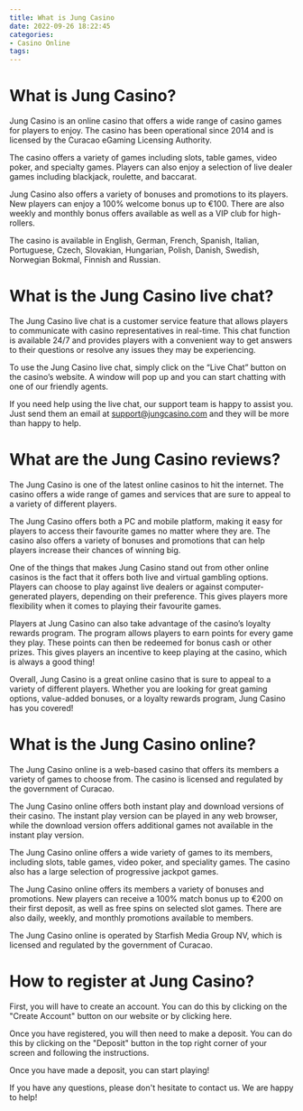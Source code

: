 ```yaml
---
title: What is Jung Casino
date: 2022-09-26 18:22:45
categories:
- Casino Online
tags:
---
```



#  What is Jung Casino?

Jung Casino is an online casino that offers a wide range of casino games for players to enjoy. The casino has been operational since 2014 and is licensed by the Curacao eGaming Licensing Authority.

The casino offers a variety of games including slots, table games, video poker, and specialty games. Players can also enjoy a selection of live dealer games including blackjack, roulette, and baccarat.

Jung Casino also offers a variety of bonuses and promotions to its players. New players can enjoy a 100% welcome bonus up to €100. There are also weekly and monthly bonus offers available as well as a VIP club for high-rollers.

The casino is available in English, German, French, Spanish, Italian, Portuguese, Czech, Slovakian, Hungarian, Polish, Danish, Swedish, Norwegian Bokmal, Finnish and Russian.

#  What is the Jung Casino live chat?

The Jung Casino live chat is a customer service feature that allows players to communicate with casino representatives in real-time. This chat function is available 24/7 and provides players with a convenient way to get answers to their questions or resolve any issues they may be experiencing.

To use the Jung Casino live chat, simply click on the “Live Chat” button on the casino’s website. A window will pop up and you can start chatting with one of our friendly agents.

If you need help using the live chat, our support team is happy to assist you. Just send them an email at support@jungcasino.com and they will be more than happy to help.

#  What are the Jung Casino reviews?

The Jung Casino is one of the latest online casinos to hit the internet. The casino offers a wide range of games and services that are sure to appeal to a variety of different players.

The Jung Casino offers both a PC and mobile platform, making it easy for players to access their favourite games no matter where they are. The casino also offers a variety of bonuses and promotions that can help players increase their chances of winning big.

One of the things that makes Jung Casino stand out from other online casinos is the fact that it offers both live and virtual gambling options. Players can choose to play against live dealers or against computer-generated players, depending on their preference. This gives players more flexibility when it comes to playing their favourite games.

Players at Jung Casino can also take advantage of the casino’s loyalty rewards program. The program allows players to earn points for every game they play. These points can then be redeemed for bonus cash or other prizes. This gives players an incentive to keep playing at the casino, which is always a good thing!

Overall, Jung Casino is a great online casino that is sure to appeal to a variety of different players. Whether you are looking for great gaming options, value-added bonuses, or a loyalty rewards program, Jung Casino has you covered!

#  What is the Jung Casino online? 

The Jung Casino online is a web-based casino that offers its members a variety of games to choose from. The casino is licensed and regulated by the government of Curacao.

The Jung Casino online offers both instant play and download versions of their casino. The instant play version can be played in any web browser, while the download version offers additional games not available in the instant play version.

The Jung Casino online offers a wide variety of games to its members, including slots, table games, video poker, and speciality games. The casino also has a large selection of progressive jackpot games.

The Jung Casino online offers its members a variety of bonuses and promotions. New players can receive a 100% match bonus up to €200 on their first deposit, as well as free spins on selected slot games. There are also daily, weekly, and monthly promotions available to members.

The Jung Casino online is operated by Starfish Media Group NV, which is licensed and regulated by the government of Curacao.

#  How to register at Jung Casino?

First, you will have to create an account. You can do this by clicking on the "Create Account" button on our website or by clicking here.

Once you have registered, you will then need to make a deposit. You can do this by clicking on the "Deposit" button in the top right corner of your screen and following the instructions.

Once you have made a deposit, you can start playing!

If you have any questions, please don't hesitate to contact us. We are happy to help!